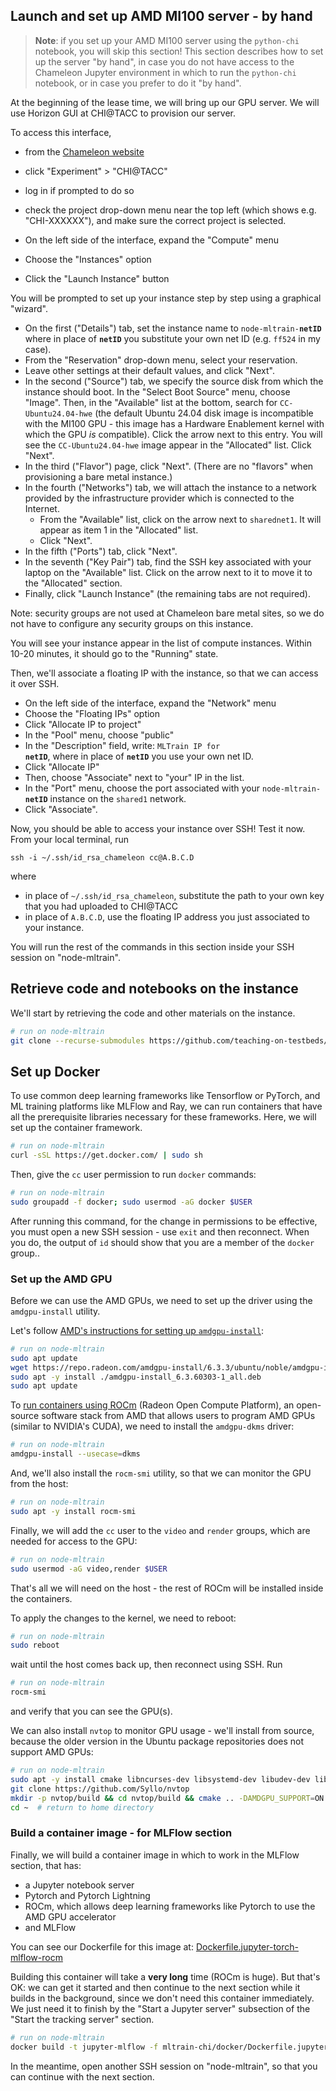 
## Launch and set up AMD MI100 server - by hand

> **Note**: if you set up your AMD MI100 server using the `python-chi` notebook, you will skip this section! This section describes how to set up the server "by hand", in case you do not have access to the Chameleon Jupyter environment in which to run the `python-chi` notebook, or in case you prefer to do it "by hand".

At the beginning of the lease time, we will bring up our GPU server. We will use Horizon GUI at CHI@TACC to provision our server. 


To access this interface,

* from the [Chameleon website](https://chameleoncloud.org/hardware/)
* click "Experiment" > "CHI@TACC"
* log in if prompted to do so
* check the project drop-down menu near the top left (which shows e.g. "CHI-XXXXXX"), and make sure the correct project is selected.

* On the left side of the interface, expand the "Compute" menu
* Choose the "Instances" option
* Click the "Launch Instance" button 

You will be prompted to set up your instance step by step using a graphical "wizard".

* On the first ("Details") tab, set the instance name to  <code>node-mltrain-<b>netID</b></code> where in place of <code><b>netID</b></code> you substitute your own net ID (e.g. `ff524` in my case). 
* From the "Reservation" drop-down menu, select your reservation.
* Leave other settings at their default values, and click "Next".
* In the second ("Source") tab, we specify the source disk from which the instance should boot. In the "Select Boot Source" menu, choose "Image". Then, in the "Available" list at the bottom, search for `CC-Ubuntu24.04-hwe` (the default Ubuntu 24.04 disk image is incompatible with the MI100 GPU - this image has a Hardware Enablement kernel with which the GPU *is* compatible). Click the arrow next to this entry. You will see the `CC-Ubuntu24.04-hwe` image appear in the "Allocated" list. Click "Next".
* In the third ("Flavor") page, click "Next". (There are no "flavors" when provisioning a bare metal instance.)
* In the fourth ("Networks") tab, we will attach the instance to a network provided by the infrastructure provider which is connected to the Internet.
  * From the "Available" list, click on the arrow next to `sharednet1`. It will appear as item 1 in the "Allocated" list. 
  * Click "Next".
* In the fifth ("Ports") tab, click "Next".
* In the seventh ("Key Pair") tab, find the SSH key associated with your laptop on the "Available" list. Click on the arrow next to it to move it to the "Allocated" section. 
* Finally, click "Launch Instance" (the remaining tabs are not required).

Note: security groups are not used at Chameleon bare metal sites, so we do not have to configure any security groups on this instance.

You will see your instance appear in the list of compute instances. Within 10-20 minutes, it should go to the "Running" state. 

Then, we'll associate a floating IP with the instance, so that we can access it over SSH.

* On the left side of the interface, expand the "Network" menu
* Choose the "Floating IPs" option
* Click "Allocate IP to project"
* In the "Pool" menu, choose "public"
* In the "Description" field, write: <code>MLTrain IP for <b>netID</b></code>, where in place of <code><b>netID</b></code> you use your own net ID.
* Click "Allocate IP"
* Then, choose "Associate" next to "your" IP in the list.
* In the "Port" menu, choose the port associated with your <code>node-mltrain-<b>netID</b></code> instance on the `shared1` network.
* Click "Associate".

Now, you should be able to access your instance over SSH! Test it now. From your local terminal, run

```
ssh -i ~/.ssh/id_rsa_chameleon cc@A.B.C.D
```

where

* in place of `~/.ssh/id_rsa_chameleon`, substitute the path to your own key that you had uploaded to CHI@TACC
* in place of `A.B.C.D`, use the floating IP address you just associated to your instance.

You will run the rest of the commands in this section inside your SSH session on "node-mltrain".


## Retrieve code and notebooks on the instance

We'll start by retrieving the code and other materials on the instance.

```bash
# run on node-mltrain
git clone --recurse-submodules https://github.com/teaching-on-testbeds/mltrain-chi
```


## Set up Docker

To use common deep learning frameworks like Tensorflow or PyTorch, and ML training platforms like MLFlow and Ray, we can run containers that have all the prerequisite libraries necessary for these frameworks. Here, we will set up the container framework.

```bash
# run on node-mltrain
curl -sSL https://get.docker.com/ | sudo sh
```

Then, give the `cc` user permission to run `docker` commands:

```bash
# run on node-mltrain
sudo groupadd -f docker; sudo usermod -aG docker $USER
```

After running this command, for the change in permissions to be effective, you must open a new SSH session - use `exit` and then reconnect. When you do, the output of `id` should show that you are a member of the `docker` group..


### Set up the AMD GPU


Before we can use the AMD GPUs, we need to set up the driver using the `amdgpu-install` utility. 

Let's follow [AMD's instructions for setting up `amdgpu-install`](https://rocm.docs.amd.com/projects/install-on-linux/en/latest/install/install-methods/amdgpu-installer/amdgpu-installer-ubuntu.html#installation):

```bash
# run on node-mltrain
sudo apt update
wget https://repo.radeon.com/amdgpu-install/6.3.3/ubuntu/noble/amdgpu-install_6.3.60303-1_all.deb
sudo apt -y install ./amdgpu-install_6.3.60303-1_all.deb
sudo apt update
```

To [run containers using ROCm](https://rocm.docs.amd.com/projects/install-on-linux/en/latest/how-to/docker.html) (Radeon Open Compute Platform), an open-source software stack from AMD that allows users to program AMD GPUs (similar to NVIDIA's CUDA), we need to install the `amdgpu-dkms` driver:

```bash
# run on node-mltrain
amdgpu-install --usecase=dkms
```

And, we'll also install the `rocm-smi` utility, so that we can monitor the GPU from the host:

```bash
# run on node-mltrain
sudo apt -y install rocm-smi
```

Finally, we will add the `cc` user to the `video` and `render` groups, which are needed for access to the GPU:

```bash
# run on node-mltrain
sudo usermod -aG video,render $USER
```

That's all we will need on the host - the rest of ROCm will be installed inside the containers. 

To apply the changes to the kernel, we need to reboot:

```bash
# run on node-mltrain
sudo reboot
```

wait until the host comes back up, then reconnect using SSH. Run


```bash
# run on node-mltrain
rocm-smi
```

and verify that you can see the GPU(s).

We can also install `nvtop` to monitor GPU usage - we'll install from source, because the older version in the Ubuntu package repositories does not support AMD GPUs:

```bash
# run on node-mltrain
sudo apt -y install cmake libncurses-dev libsystemd-dev libudev-dev libdrm-dev libgtest-dev
git clone https://github.com/Syllo/nvtop
mkdir -p nvtop/build && cd nvtop/build && cmake .. -DAMDGPU_SUPPORT=ON && sudo make install
cd ~  # return to home directory
```


###  Build a container image - for MLFlow section


Finally, we will build a container image in which to work in the MLFlow section, that has:

* a Jupyter notebook server
* Pytorch and Pytorch Lightning
* ROCm, which allows deep learning frameworks like Pytorch to use the AMD GPU accelerator
* and MLFlow

You can see our Dockerfile for this image at: [Dockerfile.jupyter-torch-mlflow-rocm](https://github.com/teaching-on-testbeds/mltrain-chi/tree/main/docker/Dockerfile.jupyter-torch-mlflow-rocm)


Building this container will take a **very long** time (ROCm is huge). But that's OK: we can get it started and then continue to the next section while it builds in the background, since we don't need this container immediately. We just need it to finish by the "Start a Jupyter server" subsection of the "Start the tracking server" section.

```bash
# run on node-mltrain
docker build -t jupyter-mlflow -f mltrain-chi/docker/Dockerfile.jupyter-torch-mlflow-rocm .
```

In the meantime, open another SSH session on "node-mltrain", so that you can continue with the next section.

